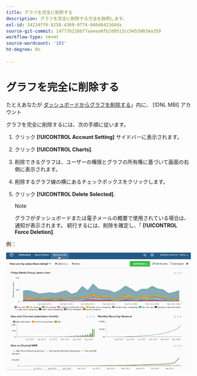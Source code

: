 ```yaml
---
title: グラフを完全に削除する
description: グラフを完全に削除する方法を説明します。
exl-id: 34234ff6-b258-4369-9774-946d8423d4da
source-git-commit: 14777b216bf7aaeea0fb2d0513cc94539034a359
workflow-type: tm+mt
source-wordcount: '103'
ht-degree: 0%

---
```


# グラフを完全に削除する

たとえあなたが [ダッシュボードからグラフを削除する](../../data-user/dashboards/remove-charts-dashboard.md)」内に、 [!DNL MBI] アカウント

グラフを完全に削除するには、次の手順に従います。

1. クリック **[!UICONTROL Account Setting]** サイドバーに表示されます。

1. クリック **[!UICONTROL Charts]**.

1. 削除できるグラフは、ユーザーの権限とグラフの所有権に基づいて画面の右側に表示されます。

1. 削除するグラフ線の横にあるチェックボックスをクリックします。

1. クリック **[!UICONTROL Delete Selected]**.

   >[!NOTE]
   >
   >グラフがダッシュボードまたは電子メールの概要で使用されている場合は、通知が表示されます。 続行するには、削除を確定し、「 **[!UICONTROL Force Deletion]**.

例：

![グラフを削除する](../../assets/deletechart.gif)<!--{: width="630" height="402"}-->
